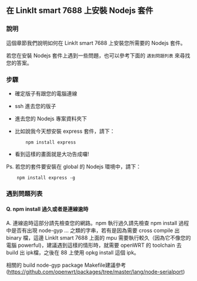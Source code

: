 ## 在 LinkIt smart 7688 上安裝 Nodejs 套件

### 說明

這個章節我們說明如何在 LinkIt smart 7688 上安裝您所需要的 Nodejs 套件。

若您在安裝 Nodejs 套件上遇到一些問題，也可以參考下面的 `遇到問題列表` 來尋找您的答案。

### 步驟

* 確定版子有跟您的電腦連線
* ssh 進去您的版子
* 進去您的 Nodejs 專案資料夾下
* 比如說我今天想安裝 express 套件，請下：
    
    ```
        npm install express
    ```
* 看到這樣的畫面就是大功告成囉!

Ps. 若您的套件要安裝在 global 的 Nodejs 環境中，請下：
``` 
    npm install express -g
```

### 遇到問題列表

#### Q. npm install 過久或者是連線逾時
A. 連線逾時這部分請先檢查您的網路。npm 執行過久請先檢查 npm install 過程中是否有出現 node-gyp ... 之類的字串，若有是因為需要 cross compile 出 binary 檔，這邊 LinkIt smart 7688 上面的 mpu 需要執行較久（因為它不像您的電腦 powerful)，建議遇到這樣的情形時，就需要 openWRT 的 toolchain 去 build 出 ipk檔，之後在 88 上使用 opkg install 這個 ipk。

相關的 build node-gyp package  Makefile建議參考(https://github.com/openwrt/packages/tree/master/lang/node-serialport) 
    
        

    